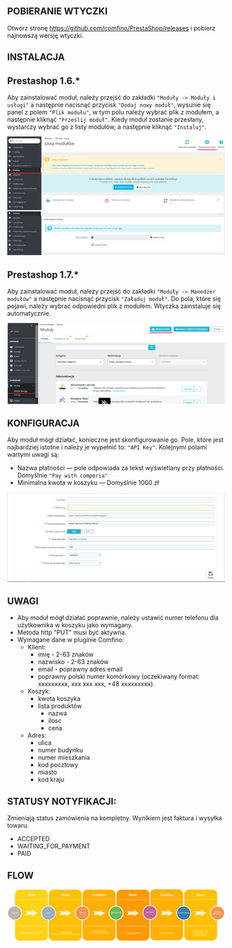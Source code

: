 ## POBIERANIE WTYCZKI

Otwórz stronę https://github.com/comfino/PrestaShop/releases i pobierz najnowszą wersję wtyczki.

## INSTALACJA

Prestashop 1.6.*
-------

Aby zainstalować moduł, należy przejść do zakładki `"Moduły -> Moduły i usługi"` a następnie nacisnąć przycisk `"Dodaj nowy moduł"`, wysunie się panel z polem `"Plik modułu"`, w tym polu należy wybrać plik z modułem, a następnie kliknąć `"Prześlij moduł"`. Kiedy moduł zostanie przesłany, wystarczy wybrać go z listy modułów, a następnie kliknąć `"Instaluj"`.

![Konfiguracja](images/pl/modules_ps_16.png "Konfiguracja")
![Konfiguracja](images/pl/modules_ps_16_panel.png "Konfiguracja")

Prestashop 1.7.*
-------
Aby zainstalować moduł, należy przejść do zakładki `"Moduły -> Manedżer modułów"` a następnie nacisnąć przycisk `"Załaduj moduł"`. Do pola, które się pojawi, należy wybrać odpowiedni plik z modułem. Wtyczka zainstaluje się automatycznie.

![Konfiguracja](images/pl/modules_ps_17.png "Konfiguracja")

## KONFIGURACJA

Aby moduł mógł działać, konieczne jest skonfigurowanie go. Pole, które jest najbardziej istotne i należy je wypełnić to: `"API Key"`. 
Kolejnymi polami wartymi uwagi są:

* Nazwa płatności — pole odpowiada za tekst wyświetlany przy płatności. Domyślnie `"Pay with comperia"`
* Minimalna kwota w koszyku — Domyślnie 1000 zł

![Konfiguracja](images/pl/configuration.png "Konfiguracja")

## UWAGI

* Aby moduł mógł działać poprawnie, należy ustawić numer telefonu dla użytkownika w koszyku jako wymagany. 
* Metoda http "PUT" musi być aktywna.
* Wymagane dane w pluginie Comfino:
    * Klient:
        * imię - 2-63 znaków
        * nazwisko - 2-63 znaków
        * email - poprawny adres email
        * poprawny polski numer komórkowy (oczekiwany format: xxxxxxxxx, xxx xxx xxx, +48 xxxxxxxxx).
    * Koszyk:
        * kwota koszyka
        * lista produktów
            * nazwa
            * ilosc
            * cena
    * Adres:
        * ulica
        * numer budynku
        * numer mieszkania
        * kod pocztowy
        * miasto
        * kod kraju

## STATUSY NOTYFIKACJI:

Zmieniają status zamówienia na kompletny. Wynikiem jest faktura i wysyłka towaru.

* ACCEPTED
* WAITING_FOR_PAYMENT
* PAID

## FLOW

![Flow](images/comfino-flow.png "Flow")
